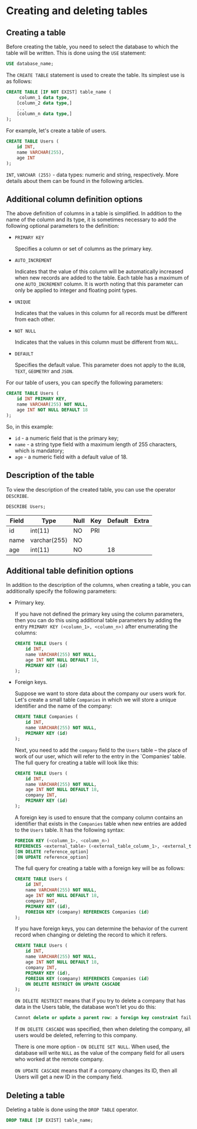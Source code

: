 # Creating and deleting tables

## Creating a table

Before creating the table, you need to select the database to which the table will be written. This is done using the `USE` statement:

```sql
USE database_name;
```

The `CREATE TABLE` statement is used to create the table. Its simplest use is as follows:

```sql
CREATE TABLE [IF NOT EXIST] table_name (
     column_1 data type,
    [column_2 data type,]
    ...
    [column_n data type,]
);
```

For example, let's create a table of users.

```sql
CREATE TABLE Users (
    id INT,
    name VARCHAR(255),
    age INT
);
```

`INT`, `VARCHAR (255)` - data types: numeric and string, respectively. More details about them can be found in the following articles.

## Additional column definition options

The above definition of columns in a table is simplified. In addition to the name of the column and its type,
it is sometimes necessary to add the following optional parameters to the definition:

- `PRIMARY KEY`

  Specifies a column or set of columns as the primary key.

- `AUTO_INCREMENT`

  Indicates that the value of this column will be automatically increased when new records are added to the table. Each table has a maximum of one `AUTO_INCREMENT` column.
  It is worth noting that this parameter can only be applied to integer and floating point types.

- `UNIQUE`

  Indicates that the values in this column for all records must be different from each other.

- `NOT NULL`

  Indicates that the values in this column must be different from `NULL`.

- `DEFAULT`

  Specifies the default value. This parameter does not apply to the `BLOB`, `TEXT`, `GEOMETRY` and `JSON`.

For our table of users, you can specify the following parameters:

```sql
CREATE TABLE Users (
    id INT PRIMARY KEY,
    name VARCHAR(255) NOT NULL,
    age INT NOT NULL DEFAULT 18
);
```

So, in this example:

- `id` - a numeric field that is the primary key;
- `name` - a string type field with a maximum length of 255 characters, which is mandatory;
- `age` - a numeric field with a default value of 18.

## Description of the table

To view the description of the created table, you can use the operator `DESCRIBE`.

```sql
DESCRIBE Users;
```

| Field | Type         | Null | Key | Default | Extra |
| ----- | ------------ | ---- | --- | ------- | ----- |
| id    | int(11)      | NO   | PRI | <NULL>  |       |
| name  | varchar(255) | NO   |     | <NULL>  |       |
| age   | int(11)      | NO   |     | 18      |       |

## Additional table definition options

In addition to the description of the columns, when creating a table, you can additionally specify the following parameters:

- Primary key.

  If you have not defined the primary key using the column parameters, then you can do this using additional table parameters by adding the entry `PRIMARY KEY (<column_1>, <column_n>)` after enumerating the columns:

  ```sql
  CREATE TABLE Users (
      id INT,
      name VARCHAR(255) NOT NULL,
      age INT NOT NULL DEFAULT 18,
      PRIMARY KEY (id)
  );
  ```

- Foreign keys.

  Suppose we want to store data about the company our users work for. Let's create a small table `Companies` in which we will store a unique identifier and the name of the company:

  ```sql
  CREATE TABLE Companies (
      id INT,
      name VARCHAR(255) NOT NULL,
      PRIMARY KEY (id)
  );
  ```

  Next, you need to add the `company` field to the `Users` table – the place of work of our user, which will refer to the entry in the `Companies' table. The full query for creating a table will look like this:

  ```sql
  CREATE TABLE Users (
      id INT,
      name VARCHAR(255) NOT NULL,
      age INT NOT NULL DEFAULT 18,
      company INT,
      PRIMARY KEY (id)
  );
  ```

  A foreign key is used to ensure that the company column contains an identifier that exists in the `Companies` table when new entries are added to the `Users` table.
  It has the following syntax:

  ```sql
  FOREIGN KEY (<column_1>, <column_n>)
  REFERENCES <external_table> (<external_table_column_1>, <external_table_column_n>)
  [ON DELETE reference_option]
  [ON UPDATE reference_option]
  ```

  The full query for creating a table with a foreign key will be as follows:

  ```sql
  CREATE TABLE Users (
      id INT,
      name VARCHAR(255) NOT NULL,
      age INT NOT NULL DEFAULT 18,
      company INT,
      PRIMARY KEY (id),
      FOREIGN KEY (company) REFERENCES Companies (id)
  );
  ```

  If you have foreign keys, you can determine the behavior of the current record when changing or deleting the record to which it refers.

  ```sql
  CREATE TABLE Users (
      id INT,
      name VARCHAR(255) NOT NULL,
      age INT NOT NULL DEFAULT 18,
      company INT,
      PRIMARY KEY (id),
      FOREIGN KEY (company) REFERENCES Companies (id)
      ON DELETE RESTRICT ON UPDATE CASCADE
  );
  ```

  `ON DELETE RESTRICT` means that if you try to delete a company that has data in the Users table, the database won't let you do this:

  ```sql
  Cannot delete or update a parent row: a foreign key constraint fails
  ```

  If `ON DELETE CASCADE` was specified, then when deleting the company, all users would be deleted, referring to this company.

  There is one more option - `ON DELETE SET NULL`. When used, the database will write `NULL` as the value of the company field for all users who worked at the remote company.

  `ON UPDATE CASCADE` means that if a company changes its ID, then all Users will get a new ID in the company field.

## Deleting a table

Deleting a table is done using the `DROP TABLE` operator.

```sql
DROP TABLE [IF EXIST] table_name;
```
